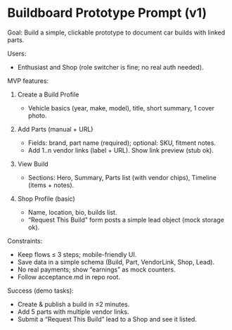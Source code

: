 # Buildboard Prototype Prompt (v1)

Goal: Build a simple, clickable prototype to document car builds with linked parts.

Users:
- Enthusiast and Shop (role switcher is fine; no real auth needed).

MVP features:
1) Create a Build Profile
   - Vehicle basics (year, make, model), title, short summary, 1 cover photo.

2) Add Parts (manual + URL)
   - Fields: brand, part name (required); optional: SKU, fitment notes.
   - Add 1..n vendor links (label + URL). Show link preview (stub ok).

3) View Build
   - Sections: Hero, Summary, Parts list (with vendor chips), Timeline (items + notes).

4) Shop Profile (basic)
   - Name, location, bio, builds list.
   - “Request This Build” form posts a simple lead object (mock storage ok).

Constraints:
- Keep flows ≤ 3 steps; mobile-friendly UI.
- Save data in a simple schema (Build, Part, VendorLink, Shop, Lead).
- No real payments; show “earnings” as mock counters.
- Follow acceptance.md in repo root.

Success (demo tasks):
- Create & publish a build in ≤2 minutes.
- Add 5 parts with multiple vendor links.
- Submit a “Request This Build” lead to a Shop and see it listed.

